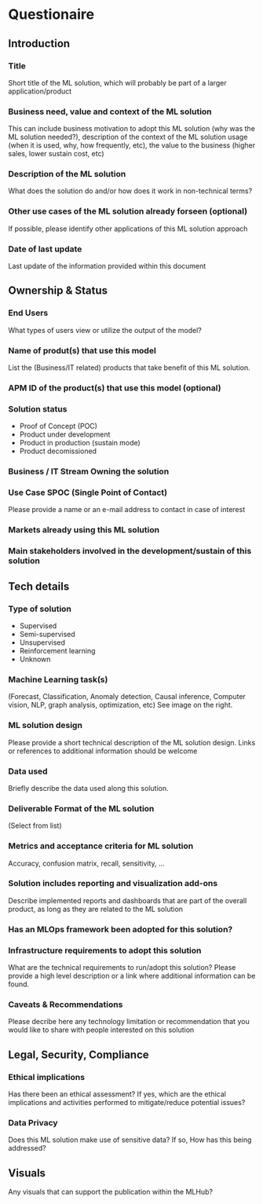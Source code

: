 # Questionaire

## Introduction

### Title

Short title of the ML solution, which will probably be part of a larger application/product

### Business need, value and context of the ML solution

This can include business motivation to adopt this ML solution (why was the ML solution needed?), description of the context of the ML solution usage (when it is used, why, how frequently, etc), the value to the business (higher sales, lower sustain cost, etc)

### Description of the ML solution

What does the solution do and/or how does it work in non-technical terms?

### Other use cases of the ML solution already forseen (optional)

If possible, please identify other applications of this ML solution approach

### Date of last update

Last update of the information provided within this document

## Ownership & Status

### End Users

What types of users view or utilize the output of the model?

### Name of produt(s) that use this model

List the (Business/IT related) products that take benefit of this ML solution.

### APM ID of the product(s) that use this model (optional)

### Solution status

- Proof of Concept (POC)
- Product under development
- Product in production (sustain mode)
- Product decomissioned

### Business / IT Stream Owning the solution

### Use Case SPOC (Single Point of Contact)

Please provide a name or an e-mail address to contact in case of interest

### Markets already using this ML solution

### Main stakeholders involved in the development/sustain of this solution

## Tech details

### Type of solution

- Supervised
- Semi-supervised
- Unsupervised
- Reinforcement learning
- Unknown

### Machine Learning task(s)

(Forecast, Classification, Anomaly detection, Causal inference, Computer vision, NLP, graph analysis, optimization, etc) See image on the right.

### ML solution design

Please provide a short technical description of the ML solution design. Links or references to additional information should be welcome

### Data used

Briefly describe the data used along this solution.

### Deliverable Format of the ML solution

(Select from list)

### Metrics and acceptance criteria for ML solution

Accuracy, confusion matrix, recall, sensitivity, …

### Solution includes reporting and visualization add-ons

Describe implemented reports and dashboards that are part of the overall product, as long as they are related to the ML solution

### Has an MLOps framework been adopted for this solution?

### Infrastructure requirements to adopt this solution

What are the technical requirements to run/adopt this solution? Please provide a high level description or a link where additional information can be found.

### Caveats & Recommendations

Please decribe here any technology limitation or recommendation that you would like to share with people interested on this solution

## Legal, Security, Compliance

### Ethical implications

Has there been an ethical assessment? If yes, which are the ethical implications and activities performed to mitigate/reduce potential issues?

### Data Privacy

Does this ML solution make use of sensitive data? If so, How has this being addressed?

## Visuals

Any visuals that can support the publication within the MLHub?
